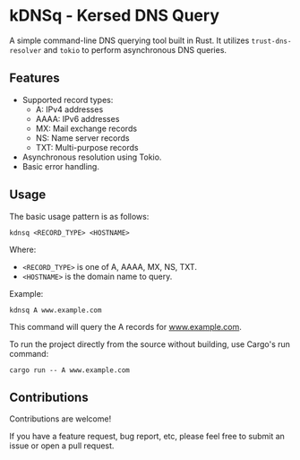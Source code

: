 # kDNSq - Kersed DNS Query

A simple command-line DNS querying tool built in Rust. It utilizes `trust-dns-resolver` and `tokio` to perform asynchronous DNS queries. 

## Features

- Supported record types:
	- A: IPv4 addresses
	- AAAA: IPv6 addresses
	- MX: Mail exchange records
	- NS: Name server records
	- TXT: Multi-purpose records
- Asynchronous resolution using Tokio.
- Basic error handling.


## Usage

The basic usage pattern is as follows:

`kdnsq <RECORD_TYPE> <HOSTNAME>`

Where:

- `<RECORD_TYPE>` is one of A, AAAA, MX, NS, TXT.
- `<HOSTNAME>` is the domain name to query.

Example:

`kdnsq A www.example.com`

This command will query the A records for www.example.com.

To run the project directly from the source without building, use Cargo's run command:

`cargo run -- A www.example.com`

## Contributions

Contributions are welcome! 

If you have a feature request, bug report, etc, please feel free to submit an issue or open a pull request.